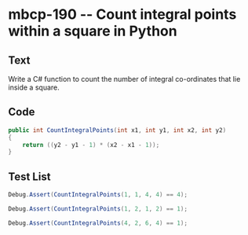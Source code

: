 # mbcp-190 -- Count integral points within a square in Python

## Text

Write a C# function to count the number of integral co-ordinates that lie inside a square.

## Code

```csharp
public int CountIntegralPoints(int x1, int y1, int x2, int y2) 
{ 
    return ((y2 - y1 - 1) * (x2 - x1 - 1)); 
}
```

## Test List

```csharp
Debug.Assert(CountIntegralPoints(1, 1, 4, 4) == 4);
```

```csharp
Debug.Assert(CountIntegralPoints(1, 2, 1, 2) == 1);
```

```csharp
Debug.Assert(CountIntegralPoints(4, 2, 6, 4) == 1);
```
